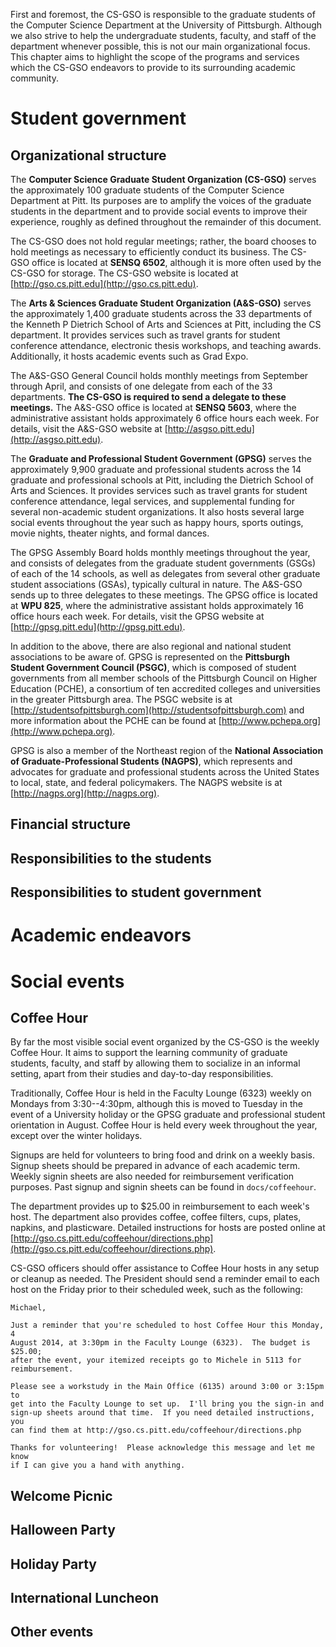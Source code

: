 First and foremost, the CS-GSO is responsible to the graduate students of the
Computer Science Department at the University of Pittsburgh.  Although we also
strive to help the undergraduate students, faculty, and staff of the department
whenever possible, this is not our main organizational focus.  This chapter
aims to highlight the scope of the programs and services which the CS-GSO
endeavors to provide to its surrounding academic community.

# Student government

## Organizational structure

The **Computer Science Graduate Student Organization (CS-GSO)** serves the
approximately 100 graduate students of the Computer Science Department at Pitt.
Its purposes are to amplify the voices of the graduate students in the
department and to provide social events to improve their experience, roughly as
defined throughout the remainder of this document.

The CS-GSO does not hold regular meetings; rather, the board chooses to hold
meetings as necessary to efficiently conduct its business.  The CS-GSO office
is located at **SENSQ 6502**, although it is more often used by the CS-GSO for
storage.  The CS-GSO website is located at
[http://gso.cs.pitt.edu](http://gso.cs.pitt.edu).

The **Arts & Sciences Graduate Student Organization (A&S-GSO)** serves the
approximately 1,400 graduate students across the 33 departments of the Kenneth
P Dietrich School of Arts and Sciences at Pitt, including the CS department.
It provides services such as travel grants for student conference attendance,
electronic thesis workshops, and teaching awards.  Additionally, it hosts
academic events such as Grad Expo.

The A&S-GSO General Council holds monthly meetings from September through
April, and consists of one delegate from each of the 33 departments.  **The
CS-GSO is required to send a delegate to these meetings.**  The A&S-GSO office
is located at **SENSQ 5603**, where the administrative assistant holds
approximately 6 office hours each week.  For details, visit the A&S-GSO website
at [http://asgso.pitt.edu](http://asgso.pitt.edu).

The **Graduate and Professional Student Government (GPSG)** serves the
approximately 9,900 graduate and professional students across the 14 graduate
and professional schools at Pitt, including the Dietrich School of Arts and
Sciences.  It provides services such as travel grants for student conference
attendance, legal services, and supplemental funding for several non-academic
student organizations.  It also hosts several large social events throughout
the year such as happy hours, sports outings, movie nights, theater nights, and
formal dances.

The GPSG Assembly Board holds monthly meetings throughout the year, and
consists of delegates from the graduate student governments (GSGs) of each of
the 14 schools, as well as delegates from several other graduate student
associations (GSAs), typically cultural in nature.  The A&S-GSO sends up to
three delegates to these meetings.  The GPSG office is located at **WPU 825**,
where the administrative assistant holds approximately 16 office hours each
week.  For details, visit the GPSG website at
[http://gpsg.pitt.edu](http://gpsg.pitt.edu).

In addition to the above, there are also regional and national student
associations to be aware of.  GPSG is represented on the **Pittsburgh Student
Government Council (PSGC)**, which is composed of student governments from all
member schools of the Pittsburgh Council on Higher Education (PCHE), a
consortium of ten accredited colleges and universities in the greater
Pittsburgh area.  The PSGC website is at
[http://studentsofpittsburgh.com](http://studentsofpittsburgh.com) and more
information about the PCHE can be found at
[http://www.pchepa.org](http://www.pchepa.org).

GPSG is also a member of the Northeast region of the **National Association of
Graduate-Professional Students (NAGPS)**, which represents and advocates for
graduate and professional students across the United States to local, state,
and federal policymakers.  The NAGPS website is at
[http://nagps.org](http://nagps.org).

## Financial structure

## Responsibilities to the students

## Responsibilities to student government


# Academic endeavors


# Social events

## Coffee Hour

By far the most visible social event organized by the CS-GSO is the weekly
Coffee Hour.  It aims to support the learning community of graduate students,
faculty, and staff by allowing them to socialize in an informal setting, apart
from their studies and day-to-day responsibilities.

Traditionally, Coffee Hour is held in the Faculty Lounge (6323) weekly on
Mondays from 3:30--4:30pm, although this is moved to Tuesday in the event of a
University holiday or the GPSG graduate and professional student orientation in
August.  Coffee Hour is held every week throughout the year, except over the
winter holidays.

Signups are held for volunteers to bring food and drink on a weekly basis.
Signup sheets should be prepared in advance of each academic term.  Weekly
signin sheets are also needed for reimbursement verification purposes.  Past
signup and signin sheets can be found in `docs/coffeehour`.

The department provides up to $25.00 in reimbursement to each week's
host.  The department also provides coffee, coffee filters, cups, plates,
napkins, and plasticware.  Detailed instructions for hosts are posted online at
[http://gso.cs.pitt.edu/coffeehour/directions.php](http://gso.cs.pitt.edu/coffeehour/directions.php).

CS-GSO officers should offer assistance to Coffee Hour hosts in any setup or
cleanup as needed.  The President should send a reminder email to each host on
the Friday prior to their scheduled week, such as the following:

	Michael,

	Just a reminder that you're scheduled to host Coffee Hour this Monday, 4
	August 2014, at 3:30pm in the Faculty Lounge (6323).  The budget is $25.00;
	after the event, your itemized receipts go to Michele in 5113 for
	reimbursement.

	Please see a workstudy in the Main Office (6135) around 3:00 or 3:15pm to
	get into the Faculty Lounge to set up.  I'll bring you the sign-in and
	sign-up sheets around that time.  If you need detailed instructions, you
	can find them at http://gso.cs.pitt.edu/coffeehour/directions.php

	Thanks for volunteering!  Please acknowledge this message and let me know
	if I can give you a hand with anything.

## Welcome Picnic

## Halloween Party

## Holiday Party

## International Luncheon

## Other events

